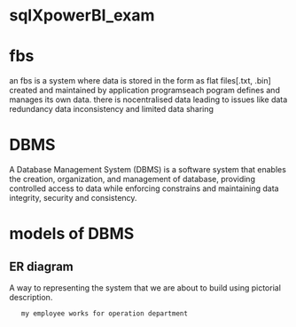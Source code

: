 # sqlXpowerBI_exam




#   fbs 
an fbs is a system where data is stored in the form as flat files[.txt, .bin] created and maintained by application programseach pogram defines and manages its own data. there is nocentralised data leading to issues like data redundancy data inconsistency and limited data sharing

#  DBMS
A Database Management System (DBMS) is a software system that enables the creation, organization, and management of database, providing controlled access to data while enforcing constrains and maintaining data integrity, security and consistency.


# models of DBMS

## ER diagram
A way to representing the system that we are about to build using pictorial description.

       my employee works for operation department


      

